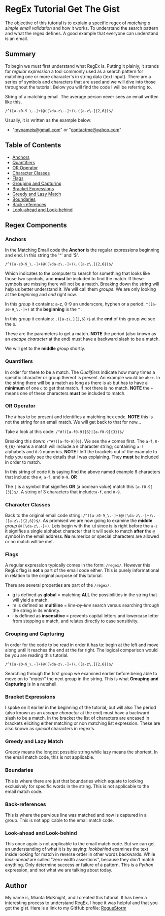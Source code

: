 # RegEx Tutorial Get The Gist

The objective of this tutorial is to explain a specific regex of *matching a simple email validation* and how it works. To understand the search pattern and what the regex defines. A good example that everyone can understand is an email. 

## Summary
To begin we must first understand what RegEx is.
Putting it plainly, it stands for *regular expression* a tool commonly used as a search pattern for matching one or more character's in string data (text input). 
There are a series of symbols and characters that are used and we will dive into those throughout the tutorial. Below you will find the code I will be referring to.
 
String of a matching email. The average person never sees an email written like this.

`/^([a-z0-9_\.-]+)@([\da-z\.-]+)\.([a-z\.]{2,6})$/`

Usually, it is written as the example below:
- "mynameis@gmail.com" or "contactme@yahoo.com"


## Table of Contents

- [Anchors](#anchors)
- [Quantifiers](#quantifiers)
- [OR Operator](#or-operator)
- [Character Classes](#character-classes)
- [Flags](#flags)
- [Grouping and Capturing](#grouping-and-capturing)
- [Bracket Expressions](#bracket-expressions)
- [Greedy and Lazy Match](#greedy-and-lazy-match)
- [Boundaries](#boundaries)
- [Back-references](#back-references)
- [Look-ahead and Look-behind](#look-ahead-and-look-behind)

## Regex Components

### Anchors
In the Matching Email code the **Anchor** is the regular expressions beginning and end. In this string the '^' and '$'. 

`/^([a-z0-9_\.-]+)@([\da-z\.-]+)\.([a-z\.]{2,6})$/`

Which indicates to the computer to search for something that looks like those two symbols, and **must** be included to find the match. 
If these symbols are missing there will not be a match.
Breaking down the string will help us better understand it.
We will call them *groups*. We are only looking at the *beginning* and *end* right now. 

In this *group* it contains: a-z, 0-9 an underscore, hyphen or a period.
`^([a-z0-9_\.-]+)`   at the __beginning__ is the `^` .

In this *group* it contains:
`.([a-z\.]{2,6})$`  at the __end__ of this group we see the `$`.

These are the parameters to get a match. **NOTE** the period (also known as an *escape character* at the end) must have a backward slash to be a match.

We will get to the **middle** _group_ shortly.

### Quantifiers
In order for there to be a match. 
The *Qualifiers* indicate how many times a specific character or group thereof is present. An example would be `abc+`.
In the string there will be a match as long as there is `ab` but has to have a **minimum** of one `c` to get that match. If not there is no match. 
**NOTE** the `+` means one of these characters **must** be included to match.

### OR Operator
The `#` has to be present and identifies a matching hex code.
**NOTE** this is not the string for an email match. We will get back to that for now... 

Take a look at this code: `/^#?([a-f0-9]{6}|[a-f0-9]{3})$/`

 Breaking this down: `/^#?([a-f0-9]{6}`. We see the `#` comes first. The `a-f`, `0-9`,`{6}` means a match will include a `6` character string; containing `a-f` alphabets and `0-9` numerics. **NOTE** I left the brackets out of the example to help you easily see the details that I was explaining. They **must** be included in order to match. 
 
 In this string of code it is saying find the above named example 6 characters that include: the `#`, `a-f`, and `0-9`. **OR**

 The `|` is a symbol that signifies **OR** (a boolean value) match this `[a-f0-9]{3})$/`. A string of 3 characters that include:`a-f`, and `0-9`.
 
 ### Character Classes
Back to the original email code string: `/^([a-z0-9_\.-]+)@([\da-z\.-]+)\.([a-z\.]{2,6})$/`. As promised we are now going to examine the **middle** _group_ `@([\da-z\.-]+)`.
Lets begin with the `\d` since is is right before the `a-z` it signifies a single alphabet character that it will seek to match **after** the `@` symbol in the email address. **No** numerics or special characters are allowed or no match will be met.  

### Flags
 A regular expression typically comes in the form: `/regex/`.
 However this RegEx flag is **not** a part of the email code either. This is purely informational in relation to the original purpose of this tutorial. 
 
 There are several properties are part of the `/regex/`. 
 - g is defined as **global** = matching **ALL** the possibilities in the string  that will yield a match.
 - m is defined as **multiline** = _line-by-line_ search versus searching through the string in its entirety. 
 - i is defined as **insensitive** = prevents capital letters and lowercase letter from stopping a match, and relates directly to case sensitivity.

### Grouping and Capturing
In order for the code to be read in order it has to: begin at the left and move along until it reaches the end at the far right. The logical comparison would be you are reading this tutorial.

`/^([a-z0-9_\.-]+)@([\da-z\.-]+)\.([a-z\.]{2,6})$/`

Searching through the first group we examined earlier before being able to move  on to _"match"_ the next group in the string. This is what **Grouping and Capturing** is in a nutshell.

### Bracket Expressions
I spoke on it earlier in the beginning of the tutorial, but will also The period (also known as an *escape character* at the end) must have a backward slash to be a match. In the bracket the list of characters are encased in brackets eliciting either matching or non matching list expression. These are also known as _special_ characters in regex's. 
### Greedy and Lazy Match
Greedy means the longest possible string while lazy means the shortest. In the email match code, this is not applicable. 
### Boundaries
This is where there  are just that boundaries which equate to looking exclusively for specific words  in the string. This is not applicable to the email match code.
### Back-references
This is where the pervious line was matched and now is captured in a group. This is not applicable to the email match code.

### Look-ahead and Look-behind
This once again is not applicable to the email match code. But we can get an understanding of what it is by saying: _lookbehind_ examines the text inside looking for match in reverse order in other words backwards. While _look-ahead_ are called "zero-width assertions", because they don't match anything. Only determine success or failure of a pattern. This is a _Python_ expression, and not what we are talking about today.

## Author
My name is, Mianta McKnight, and I created this tutorial. 
It has been a interesting process to understand RegEx.
I hope it was helpful and that you got the gist.
Here is a link to my GitHub profile: [RogueStorm](git@github.com:RogueStorm7/RegEx-tutorial-get-the-gist.git)


